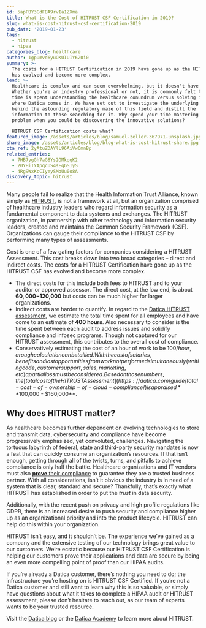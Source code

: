 ```yaml
---
id: 5apPBY3GdFBA9rvIa1ZXma
title: What is the Cost of HITRUST CSF Certification in 2019?
slug: what-is-cost-hitrust-csf-certification-2019
pub_date: '2019-01-23'
tags:
  - hitrust
  - hipaa
categories_blog: healthcare
author: 1gpUmvd6yuOKUIUIY620i0
summary: >-
  The costs for a HITRUST Certification in 2019 have gone up as the HITRUST CSF
  has evolved and become more complex.
lead: >-
  Healthcare is complex and can seem overwhelming, but it doesn't have to be.
  Whether you're an industry professional or not, it is commonly felt that more
  time is spent understanding the healthcare conundrum versus solving it. That's
  where Datica comes in. We have set out to investigate the underlying logic
  behind the astounding regulatory maze of this field and distill the
  information to those searching for it. Why spend your time mastering the
  problem when you could be discovering the innovative solutions?

  HITRUST CSF Certification costs what?
featured_image: /assets/articles/blog/samuel-zeller-367971-unsplash.jpg
share_image: /assets/articles/blog/blog-what-is-cost-hitrust-share.jpg
cta_ref: 2yAtuZDAYlL96AiVw6mnBp
related_entries:
  - 7HB7ygGh7aG8Ys2OMkqqK2
  - 20YHiTYApqcUS4sEqGSIyS
  - 4Rg9WxKcCIyeySMoUu0o8A
discovery_topic: hitrust
---
```


Many people fail to realize that the Health Information Trust Alliance, known simply as [HITRUST](https://datica.com/discover/hitrust/), is not a framework at all, but an organization comprised of healthcare industry leaders who regard information security as a fundamental component to data systems and exchanges. The HITRUST organization, in partnership with other technology and information security leaders, created and maintains the Common Security Framework (CSF). Organizations can gauge their compliance to the HITRUST CSF by performing many types of assessments.
 
Cost is one of a few gating factors for companies considering a HITRUST Assessment. This cost breaks down into two broad categories – direct and indirect costs. The costs for a HITRUST Certification have gone up as the HITRUST CSF has evolved and become more complex.

- The direct costs for this include both fees to HITRUST and to your auditor or approved assessor. The direct cost, at the low end, is about **$60,000-$120,000** but costs can be much higher for larger organizations.
- Indirect costs are harder to quantify. In regard to the [Datica HITRUST assessment](https://datica.com/guide/hitrust/), we estimate the total time spent for all employees and have come to an estimate of **400 hours**. Also necessary to consider is the time spent between each audit to address issues and solidify compliance and infosec programs. Though not captured for our HITRUST assessment, this contributes to the overall cost of compliance.
- Conservatively estimating the cost of an hour of work to be $100/hour, a rough calculation can be tallied. With the cost of salaries, benefits and lost opportunities from work not performed simultaneously (writing code, customer support, sales, marketing, etc) a partial loss must be considered. Based on those numbers, the [total cost of the HITRUST Assessment](https://datica.com/guide/total-cost-of-ownership-of-cloud-compliance/) is appraised **$100,000 - $160,000**.

## Why does HITRUST matter? 

As healthcare becomes further dependent on evolving technologies to store and transmit data, cybersecurity and compliance have become progressively emphasized, yet convoluted, challenges. Navigating the tortuous labyrinth of federal, state and third-party security mandates is now a feat that can quickly consume an organization’s resources. If that isn’t enough, getting through all of the twists, turns, and pitfalls to achieve compliance is only half the battle. Healthcare organizations and IT vendors must also [**prove** their compliance](https://datica.com/cloud-compliance/) to guarantee they are a trusted business partner. With all considerations, isn’t it obvious the industry is in need of a system that is clear, standard and secure? Thankfully, that’s exactly what HITRUST has established in order to put the *trust* in data security.
 
Additionally, with the recent push on privacy and high profile regulations like GDPR, there is an increased desire to push security and compliance higher up as an organizational priority and into the product lifecycle. HITRUST can help do this within your organization.
 
HITRUST isn’t easy, and it shouldn’t be. The experience we’ve gained as a company and the extensive testing of our technology brings great value to our customers. We’re ecstatic because our HITRUST CSF Certification is helping our customers prove their applications and data are secure by being an even more compelling point of proof than our HIPAA audits.
 
If you’re already a Datica customer, there’s nothing you need to do; the infrastructure you’re hosting on is HITRUST CSF Certified. If you’re not a Datica customer and still want to learn why this is so valuable, or simply have questions about what it takes to complete a HIPAA audit or HITRUST assessment, please don’t hesitate to reach out, as our team of experts wants to be your trusted resource.
 
Visit the [Datica blog](https://datica.com/blog/) or the [Datica Academy](https://datica.com/academy/) to learn more about HITRUST.


  